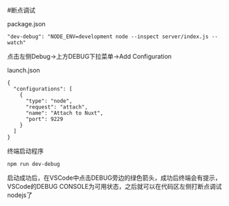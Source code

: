 #断点调试

package.json

```
"dev-debug": "NODE_ENV=development node --inspect server/index.js --watch"
```

点击左侧Debug->上方DEBUG下拉菜单->Add Configuration

launch.json
```
{
  "configurations": [
    {
      "type": "node",
      "request": "attach",
      "name": "Attach to Nuxt",
      "port": 9229
    }
  ]
}

```

终端启动程序

```
npm run dev-debug
```

启动成功后，在VSCode中点击DEBUG旁边的绿色箭头，成功后终端会有提示，VSCode的DEBUG CONSOLE为可用状态，之后就可以在代码区左侧打断点调试nodejs了
